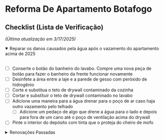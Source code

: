 # Reforma De Apartamento Botafogo

## Checklist (Lista de Verificação)
_(Última atualização em 3/17/2025)_

<details open>
  <summary>Reparar os danos causados ​​pela água após o vazamento do apartamento acima de 2025</summary><br/>

- [ ] Conserte o botão do banheiro do lavabo. Compre uma nova peça de botão para fazer o banheiro da frente funcionar novamente
- [ ] Desinfete a área entre a laje e a parede de gesso com peróxido de hidrogênio
- [ ] Corte e substitua o teto de drywall contaminado da cozinha
- [ ] Cortar e substituir o teto de drywall contaminado no lavabo
- [ ] Adicione uma maneira para a água drenar para o poço de ar caso haja outro vazamento pelo telhado
  - [ ] Adicione um pedaço de algo que drene a água para o lado e depois para fora de um cano até o poço de ventilação acima do drywall
- [ ] Pinte o interior do depósito com tinta que o proteja do cheiro de mofo

</details>


<details>
  <summary>Renovações Passadas</summary><br/>
  
- [x] **Teto**
  - [x] Novo dano: Impermeabilizar a zona do telhado por onde entra a água incluindo [o parafuso [BAIXAR VIDEO]](https://github.com/deanmiller/ReformaDeApartamentoBotafogo/raw/main/fotos/teto.mp4) junto ao pé do aparelho de ar condicionado.
- [x] **Marceneiro (Pago integralmente)**
  - [x] Corrija a oscilação na mesa de trabalho personalizada
  - [x] Porta da Frente
    - [x] Corrigir imperfeições
    - [x] Verniz entre madeira ripada
  - [x] Cria uma mesa de centro personalizada
- [x] **Depósito**
  - [x] Conclua o espaço atrás da grade no espaço de rastejamento, incluindo a instalação do terceiro plugue dos EUA dentro
- [x] **Cozina**
  - [x] Instalar Purificador Filtro de água para pia da cozinha
  - [x] Instale luzes LED embaixo dos prateleiras
  - [x] Feche esta janela até a metade.
  - [x] Lave a parte externa da janela. A faxineira não consegue alcançá-lo.
  - [x] Comprar Purificador Filtro de água para pia da cozinha
    - [x] Use o crédito pendente da loja 
- [x] **Pintar**
  - [x] Pintar e selar a parte superior de todas as portas
  - [x] Pintar a parede embaixo da TV
  - [x] pintar a moldura da porta do quarto
- [x] **Porta da Frente**
  - [x] Instalar olho mágico na porta
  - [x] Preencha o buraco acima da porta do lado de fora do apartamento 
  - [x] Vede a porta da frente fora do apartamento usando silicone ou outro material
  - [x] substitua esta peça lascada por uma peça branca como falamos
  - [x] Adicione óleo nas dobradiças da porta da frente para que ela não chie ao abrir
  - [x] Preencha o espaço entre a madeira da porta da frente e o tempo no lado inferior direito.
  - [x] Adicione a peça na parte inferior da porta para evitar que poeira e insetos entrem no apartamento
  - [x] Adicione o número do apartamento à porta da frente com letras prateadas que combinem com a maçaneta da porta
  - [x] Instale uma câmera escondida que se pareça com um detector de fumaça.  Esta câmera estará apontada para a porta da frente
- [x] **Quarto**
  - [x] Instale luzes LED no armário
  - [x] Corrija o alinhamento da cabeceira
  - [x] Repare o telhado, conserte vazamentos e remova todas as manchas de água
  - [x] preencher rachadura ao longo da parede onde estou sentado enquanto trabalho com silicone
  - [x] A porta da suíte não fecha no espaço pretendido
  - [x] Novo dano: Repare a área acima da cabeceira da cama onde a água vaza pela parede do quarto
  - ~~Substitua o encaixe de madeira do nicho por um novo (após reparar o vazamento de água)~~
- [x] **Banheiros**
  - [x] Instale tampas de vaso sanitário que fechem devagar
  - [x] Banheiro de Suite
    - [x] Fixe o sensor de calor no aquecedor para que a água quente funcione no chuveiro.
    - [x] Novo dano: Conserte todos os danos causados ​​pela água no banheiro da suíte
      - [x] Abra o teto do banheiro e instale impermeabilização plástica para evitar a formação de futuras manchas de água
      - [x] Reparar a origem da mancha de água e o teto do banheiro da suíte
      - [x] O ventilador do chuveiro está caindo e ficando mais barulhento. conserte isso
        - [x] Certifique-se de que o ventilador do chuveiro esteja instalado nivelado com o teto (o ventilador estava preenchendo o teto causando mais ruído)
    - [x] Adicione outro suporte de metal no lado direito da prateleira de madeira acima da pia do banheiro da suíte
       
</details>
